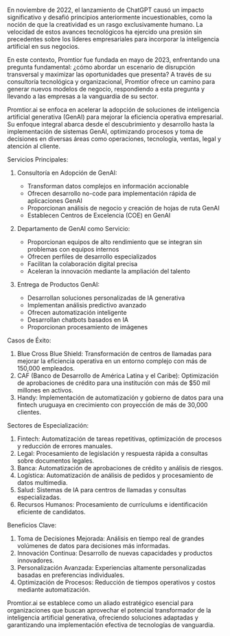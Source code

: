 En noviembre de 2022, el lanzamiento de ChatGPT causó un impacto significativo y desafió principios anteriormente incuestionables, como la noción de que la creatividad es un rasgo exclusivamente humano. La velocidad de estos avances tecnológicos ha ejercido una presión sin precedentes sobre los líderes empresariales para incorporar la inteligencia artificial en sus negocios.

En este contexto, Promtior fue fundada en mayo de 2023, enfrentando una pregunta fundamental: ¿cómo abordar un escenario de disrupción transversal y maximizar las oportunidades que presenta? A través de su consultoría tecnológica y organizacional, Promtior ofrece un camino para generar nuevos modelos de negocio, respondiendo a esta pregunta y llevando a las empresas a la vanguardia de su sector.

Promtior.ai se enfoca en acelerar la adopción de soluciones de inteligencia artificial generativa (GenAI) para mejorar la eficiencia operativa empresarial. Su enfoque integral abarca desde el descubrimiento y desarrollo hasta la implementación de sistemas GenAI, optimizando procesos y toma de decisiones en diversas áreas como operaciones, tecnología, ventas, legal y atención al cliente.

Servicios Principales:
1. Consultoría en Adopción de GenAI:
   - Transforman datos complejos en información accionable
   - Ofrecen desarrollo no-code para implementación rápida de aplicaciones GenAI
   - Proporcionan análisis de negocio y creación de hojas de ruta GenAI
   - Establecen Centros de Excelencia (COE) en GenAI

2. Departamento de GenAI como Servicio:
   - Proporcionan equipos de alto rendimiento que se integran sin problemas con equipos internos
   - Ofrecen perfiles de desarrollo especializados
   - Facilitan la colaboración digital precisa
   - Aceleran la innovación mediante la ampliación del talento

3. Entrega de Productos GenAI:
   - Desarrollan soluciones personalizadas de IA generativa
   - Implementan análisis predictivo avanzado
   - Ofrecen automatización inteligente
   - Desarrollan chatbots basados en IA
   - Proporcionan procesamiento de imágenes

Casos de Éxito:
1. Blue Cross Blue Shield: Transformación de centros de llamadas para mejorar la eficiencia operativa en un entorno complejo con más de 150,000 empleados.
2. CAF (Banco de Desarrollo de América Latina y el Caribe): Optimización de aprobaciones de crédito para una institución con más de $50 mil millones en activos.
3. Handy: Implementación de automatización y gobierno de datos para una fintech uruguaya en crecimiento con proyección de más de 30,000 clientes.

Sectores de Especialización:
1. Fintech: Automatización de tareas repetitivas, optimización de procesos y reducción de errores manuales.
2. Legal: Procesamiento de legislación y respuesta rápida a consultas sobre documentos legales.
3. Banca: Automatización de aprobaciones de crédito y análisis de riesgos.
4. Logística: Automatización de análisis de pedidos y procesamiento de datos multimedia.
5. Salud: Sistemas de IA para centros de llamadas y consultas especializadas.
6. Recursos Humanos: Procesamiento de currículums e identificación eficiente de candidatos.

Beneficios Clave:
1. Toma de Decisiones Mejorada: Análisis en tiempo real de grandes volúmenes de datos para decisiones más informadas.
2. Innovación Continua: Desarrollo de nuevas capacidades y productos innovadores.
3. Personalización Avanzada: Experiencias altamente personalizadas basadas en preferencias individuales.
4. Optimización de Procesos: Reducción de tiempos operativos y costos mediante automatización.

Promtior.ai se establece como un aliado estratégico esencial para organizaciones que buscan aprovechar el potencial transformador de la inteligencia artificial generativa, ofreciendo soluciones adaptadas y garantizando una implementación efectiva de tecnologías de vanguardia.